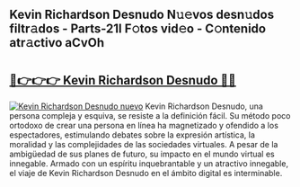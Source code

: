 ## Kevin Richardson Desnudo N𝚞𝚎vos desn𝚞dos filtr𝚊dos - Parts-21I F𝚘tos vid𝚎o - C𝚘ntenido atr𝚊ctivo aCvOh

# <h2><a href="http://mb93xf.tromn.icu/?c=Kevin+Richardson+Desnudo">🔗👉👉👉 Kevin Richardson Desnudo 🔗🔗</a></h2>

[![Kevin Richardson Desnudo nuevo](https://i.imgur.com/pEAQMta.gif)](http://mb93xf.tromn.icu/?c=Kevin+Richardson+Desnudo)
Kevin Richardson Desnudo, una persona compleja y esquiva, se resiste a la definición fácil. Su método poco ortodoxo de crear una persona en línea ha magnetizado y ofendido a los espectadores, estimulando debates sobre la expresión artística, la moralidad y las complejidades de las sociedades virtuales. A pesar de la ambigüedad de sus planes de futuro, su impacto en el mundo virtual es innegable. Armado con un espíritu inquebrantable y un atractivo innegable, el viaje de Kevin Richardson Desnudo en el ámbito digital es interminable.

